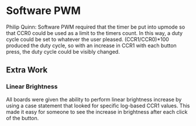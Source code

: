 # Software PWM
Philip Quinn: Software PWM required that the timer be put into upmode so that CCR0 could be used as a limit to the timers count. In this way, a duty cycle could be set to whatever the user pleased. (CCR1/CCR0)*100 produced the duty cycle, so with an increase in CCR1 with each button press, the duty cycle could be visibly changed.

## Extra Work
### Linear Brightness
All boards were given the ability to perform linear brightness increase by using a case statement that looked for specific log-based CCR1 values. This made it easy for someone to see the increase in brightness after each click of the button.